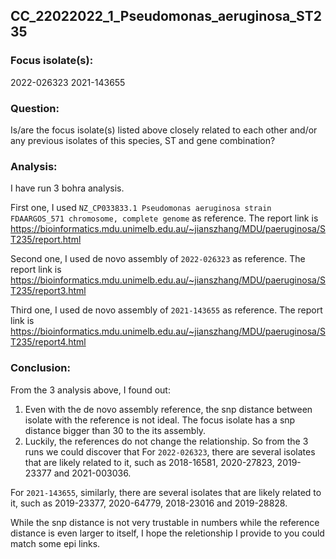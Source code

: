 ## CC_22022022_1_Pseudomonas_aeruginosa_ST235

### Focus isolate(s):

2022-026323
2021-143655

### Question:

Is/are the focus isolate(s) listed above closely related to each other and/or any previous isolates of this species, ST and gene combination?

### Analysis:
I have run 3 bohra analysis.

First one, I used `NZ_CP033833.1 Pseudomonas aeruginosa strain FDAARGOS_571 chromosome, complete genome` as reference. The report link is https://bioinformatics.mdu.unimelb.edu.au/~jianszhang/MDU/paeruginosa/ST235/report.html

Second one, I used de novo assembly of `2022-026323` as reference. The report link is https://bioinformatics.mdu.unimelb.edu.au/~jianszhang/MDU/paeruginosa/ST235/report3.html

Third one, I used de novo assembly of `2021-143655` as reference. The report link is https://bioinformatics.mdu.unimelb.edu.au/~jianszhang/MDU/paeruginosa/ST235/report4.html

### Conclusion:
From the 3 analysis above, I found out:
1. Even with the de novo assembly reference, the snp distance between isolate with the reference is not ideal. The focus isolate has a snp distance bigger than 30 to the its assembly.
2. Luckily, the references do not change the relationship. So from the 3 runs we could discover that
For `2022-026323`, there are several isolates that are likely related to it, such as 2018-16581, 2020-27823, 2019-23377 and 2021-003036.

For `2021-143655`, similarly, there are several isolates that are likely related to it, such as 2019-23377, 2020-64779, 2018-23016 and 2019-28828.

While the snp distance is not very trustable in numbers while the reference distance is even larger to itself, I hope the reletionship I provide to you could match some epi links.
